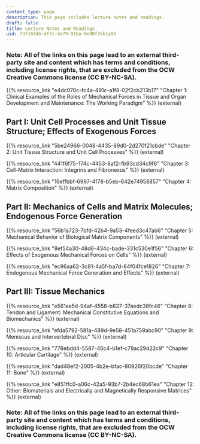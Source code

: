```yaml
---
content_type: page
description: This page includes lecture notes and readings.
draft: false
title: Lecture Notes and Readings
uid: 73f1694b-df7c-4e79-91ba-0e98f7eb1a95
---
```

### Note: All of the links on this page lead to an external third-party site and content which has terms and conditions, including license rights, that are excluded from the OCW Creative Commons license (CC BY-NC-SA).

{{% resource_link "e4dc070c-fc4a-491c-a1f8-02f2cb213b17" "Chapter 1: Clinical Examples of the Roles of Mechanical Forces in Tissue and Organ Development and Maintenance: The Working Paradigm" %}} (external)

## Part I: Unit Cell Processes and Unit Tissue Structure; Effects of Exogenous Forces

{{% resource_link "5be24966-0048-4435-89d0-2d270f21cbde" "Chapter 2: Unit Tissue Structure and Unit Cell Processes" %}} (external)

{{% resource_link "441f6f75-174c-4453-8af2-fb93cd34c9f6" "Chapter 3: Cell-Matrix Interaction: Integrins and Fibronexus" %}} (external)

{{% resource_link "16effbbf-6997-4f78-b5eb-642e74958857" "Chapter 4: Matrix Composition" %}} (external)

## Part II: Mechanics of Cells and Matrix Molecules; Endogenous Force Generation

{{% resource_link "56b1a723-7bfd-42b4-9a53-4feed3c47ab6" "Chapter 5: Mechanical Behavior of Biological Matrix Components" %}} (external)

{{% resource_link "8ef54a30-48d6-434c-bade-331c530e1f56" "Chapter 6: Effects of Exogenous Mechanical Forces on Cells" %}} (external)

{{% resource_link "ec96aa62-3c81-4a5f-ba7d-84f04fce1826" "Chapter 7: Endogenous Mechanical Force Generation and Effects" %}} (external)

## Part III: Tissue Mechanics

{{% resource_link "e561aa5d-94af-4558-b837-37aedc38fc46" "Chapter 8: Tendon and Ligament: Mechanical Constitutive Equations and Biomechanics" %}} (external)

{{% resource_link "efda5792-581a-489d-9e58-451a759abc90" "Chapter 9: Meniscus and Intervertebral Disc" %}} (external)

{{% resource_link "778ebdd4-5587-46c4-b1ef-c79ac29d22c9" "Chapter 10: Articular Cartilage" %}} (external)

{{% resource_link "dad48ef2-2005-4b2e-bfac-80926f20bcde" "Chapter 11: Bone" %}} (external)

{{% resource_link "e851ffc0-a06c-42a5-93b7-2b4ec68b61ea" "Chapter 12: Other: Biomaterials and Electrically and Magnetically Responsive Matrices" %}} (external)

### Note: All of the links on this page lead to an external third-party site and content which has terms and conditions, including license rights, that are excluded from the OCW Creative Commons license (CC BY-NC-SA).